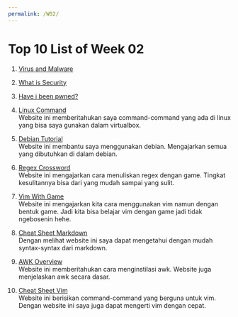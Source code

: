 ```yaml
---
permalink: /W02/
---
```


# Top 10 List of Week 02

1. [Virus and Malware](https://www.mcafee.com/enterprise/en-us/security-awareness/ransomware/malware-vs-viruses.html)<br>

2. [What is Security](https://www.youtube.com/watch?v=fAhvVqw_dus)<br>

3. [Have i been pwned?](https://haveibeenpwned.com/)<br>

4. [Linux Command](https://linoxide.com/linux-how-to/linux-commands-brief-outline-examples/)<br>
Website ini memberitahukan saya command-command yang ada di linux yang bisa saya gunakan dalam virtualbox.

5. [Debian Tutorial](https://www.debian.org/doc/manuals/debian-reference/ch01.en.html)<br>
Website ini membantu saya menggunakan debian. Mengajarkan semua yang dibutuhkan di dalam debian.

6. [Regex Crossword](https://regexcrossword.com/)<br>
Website ini mengajarkan cara menuliskan regex dengan game. Tingkat kesulitannya bisa dari yang mudah sampai yang sulit.

7. [Vim With Game](http://play.inginf.units.it/#/)<br>
Website ini mengajarkan kita cara menggunakan vim namun dengan bentuk game. Jadi kita bisa belajar vim dengan game jadi tidak ngebosenin hehe.

8. [Cheat Sheet Markdown](https://www.markdownguide.org/cheat-sheet/)<br>
Dengan melihat website ini saya dapat mengetahui dengan mudah syntax-syntax dari markdown.

9. [AWK Overview](https://www.tutorialspoint.com/awk/awk_overview.htm)<br>
Website ini memberitahukan cara menginstilasi awk. Website juga menjelaskan awk secara dasar.

10. [Cheat Sheet Vim](https://vim.rtorr.com/)<br>
Website ini berisikan command-command yang berguna untuk vim. Dengan website ini saya juga dapat mengerti vim dengan cepat.
